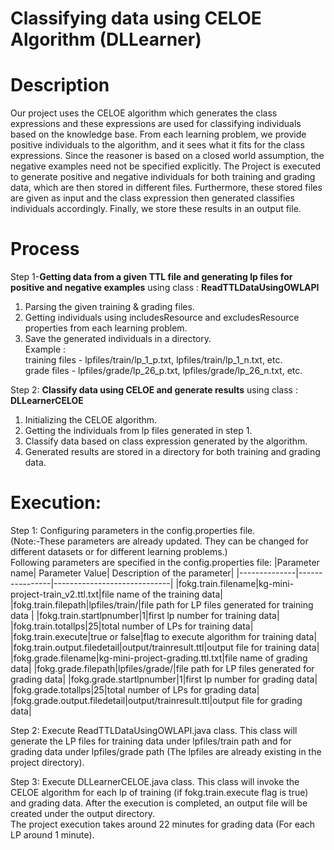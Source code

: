 # Classifying data using CELOE Algorithm (DLLearner)

# Description

Our project uses the CELOE algorithm which generates the class expressions and these expressions are used for classifying individuals based on the knowledge base. From each learning problem, we provide positive individuals to the algorithm, and it sees what it fits for the class expressions. Since the reasoner is based on a closed world assumption, the negative examples need not be specified explicitly. The Project is executed to generate positive and negative individuals for both training and grading data, which are then stored in different files. Furthermore, these stored files are given as input and the class expression then generated classifies individuals accordingly. Finally, we store these results in an output file.


# Process

Step 1-**Getting data from a given TTL file and generating lp files for positive and negative examples** using class : **ReadTTLDataUsingOWLAPI**
1. Parsing the given training & grading files.
2. Getting individuals using includesResource and excludesResource properties from each learning problem.
3. Save the generated individuals in a directory. 
<br/>Example : 
<br/>training files - lpfiles/train/lp_1_p.txt, lpfiles/train/lp_1_n.txt, etc. 
<br/>grade files - lpfiles/grade/lp_26_p.txt, lpfiles/grade/lp_26_n.txt, etc.

Step 2: **Classify data using CELOE and generate results** using class : **DLLearnerCELOE**
1. Initializing the CELOE algorithm.
2. Getting the individuals from lp files generated in step 1.
3. Classify data based on class expression generated by the algorithm.
4. Generated results are stored in a directory for both training and grading data.

# Execution:

Step 1: Configuring parameters in the config.properties file. 
<br/>(Note:-These parameters are already updated. They can be changed for different datasets or for different learning problems.)
<br/>Following parameters are specified in the config.properties file:
|Parameter name| Parameter Value| Description of the parameter|
|--------------|----------------|-----------------------------|
|fokg.train.filename|kg-mini-project-train_v2.ttl.txt|file name of the training data|
|fokg.train.filepath|lpfiles/train/|file path for LP files generated for training data |
|fokg.train.startlpnumber|1|first lp number for training data|
|fokg.train.totallps|25|total number of LPs for training data|
|fokg.train.execute|true or false|flag to execute algorithm for training data|
|fokg.train.output.filedetail|output/trainresult.ttl|output file for training data|
|fokg.grade.filename|kg-mini-project-grading.ttl.txt|file name of grading data|
|fokg.grade.filepath|lpfiles/grade/|file path for LP files generated for grading data|
|fokg.grade.startlpnumber|1|first lp number for grading data|
|fokg.grade.totallps|25|total number of LPs for grading data|
|fokg.grade.output.filedetail|output/trainresult.ttl|output file for grading data|


Step 2: Execute ReadTTLDataUsingOWLAPI.java class. This class will generate the LP files for training data under lpfiles/train path and for grading data under lpfiles/grade path (The lpfiles are already existing in the project directory).

Step 3: Execute DLLearnerCELOE.java class. This class will invoke the CELOE algorithm for each lp of training (if fokg.train.execute flag is true) and grading data. After the execution is completed, an output file will be created under the output directory. 
<br/>The project execution takes around 22 minutes for grading data (For each LP around 1 minute).
